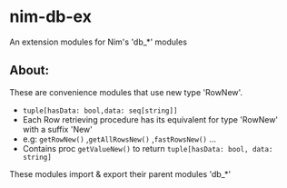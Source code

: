 # nim-db-ex
An extension modules for Nim's 'db_*' modules

## About:
These are convenience modules that use new type 'RowNew'.
* `tuple[hasData: bool,data: seq[string]]`
* Each Row retrieving procedure has its equivalent for type 'RowNew' with a suffix 'New'
* e.g: `getRowNew()` ,`getAllRowsNew()` ,`fastRowsNew()` ...
* Contains proc `getValueNew()` to return `tuple[hasData: bool, data: string]`

These modules import & export their parent modules 'db_*'

